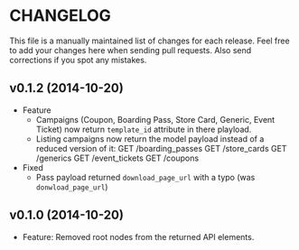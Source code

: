 # CHANGELOG

This file is a manually maintained list of changes for each release. Feel free to add your
changes here when sending pull requests. Also send corrections if you spot any mistakes.

## v0.1.2 (2014-10-20)

* Feature
  - Campaigns (Coupon, Boarding Pass, Store Card, Generic, Event Ticket) now return `template_id` attribute in there playload.
  - Listing campaigns now return the model payload instead of a reduced version of it:
      GET /boarding_passes
      GET /store_cards
      GET /generics
      GET /event_tickets
      GET /coupons
* Fixed
  - Pass payload returned `download_page_url` with a typo (was `donwload_page_url`)


## v0.1.0 (2014-10-20)

* Feature: Removed root nodes from the returned API elements.